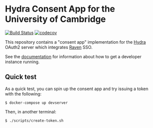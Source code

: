 # Hydra Consent App for the University of Cambridge

[![Build Status](https://travis-ci.org/uisautomation/hydra-consent-app.svg?branch=master)](https://travis-ci.org/uisautomation/hydra-consent-app)
[![codecov](https://codecov.io/gh/uisautomation/hydra-consent-app/branch/master/graph/badge.svg)](https://codecov.io/gh/uisautomation/hydra-consent-app)

This repository contains a "consent app" implementation for the
[Hydra](https://github.com/ory/hydra) OAuth2 server which integrates
[Raven](https://raven.cam.ac.uk) SSO.

See the [documentation](https://uisautomation.github.io/hydra-consent-app/) for
information about how to get a developer instance running.

## Quick test

As a quick test, you can spin up the consent app and try issuing a token with
the following:

```console
$ docker-compose up devserver
```

Then, in another terminal:

```console
$ ./scripts/create-token.sh
```
